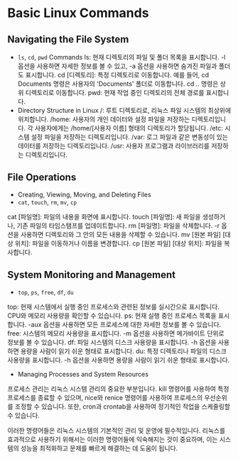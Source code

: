 # Basic Linux Commands

## Navigating the File System
- `ls`, `cd`, `pwd` Commands
ls: 현재 디렉토리의 파일 및 폴더 목록을 표시합니다. -l 옵션을 사용하면 자세한 정보를 볼 수 있고, -a 옵션을 사용하면 숨겨진 파일과 폴더도 표시합니다.
cd [디렉토리]: 특정 디렉토리로 이동합니다. 예를 들어, cd Documents 명령은 사용자의 'Documents' 폴더로 이동합니다. cd .. 명령은 상위 디렉토리로 이동합니다.
pwd: 현재 작업 중인 디렉토리의 전체 경로를 표시합니다.
- Directory Structure in Linux
/: 루트 디렉토리로, 리눅스 파일 시스템의 최상위에 위치합니다.
/home: 사용자의 개인 데이터와 설정 파일을 저장하는 디렉토리입니다. 각 사용자에게는 /home/[사용자 이름] 형태의 디렉토리가 할당됩니다.
/etc: 시스템 설정 파일을 저장하는 디렉토리입니다.
/var: 로그 파일과 같은 변동성이 있는 데이터를 저장하는 디렉토리입니다.
/usr: 사용자 프로그램과 라이브러리를 저장하는 디렉토리입니다.

## File Operations
- Creating, Viewing, Moving, and Deleting Files
- `cat`, `touch`, `rm`, `mv`, `cp`

cat [파일명]: 파일의 내용을 화면에 표시합니다.
touch [파일명]: 새 파일을 생성하거나, 기존 파일의 타임스탬프를 업데이트합니다.
rm [파일명]: 파일을 삭제합니다. -r 옵션을 사용하면 디렉토리와 그 안의 모든 내용을 삭제할 수 있습니다.
mv [원본 파일] [대상 위치]: 파일을 이동하거나 이름을 변경합니다.
cp [원본 파일] [대상 위치]: 파일을 복사합니다.

## System Monitoring and Management
- `top`, `ps`, `free`, `df`, `du`

top: 현재 시스템에서 실행 중인 프로세스와 관련된 정보를 실시간으로 표시합니다. CPU와 메모리 사용량을 확인할 수 있습니다.
ps: 현재 실행 중인 프로세스 목록을 표시합니다. -aux 옵션을 사용하면 모든 프로세스에 대한 자세한 정보를 볼 수 있습니다.
free: 시스템의 메모리 사용량을 표시합니다. -m 옵션을 사용하면 메가바이트 단위로 정보를 볼 수 있습니다.
df: 파일 시스템의 디스크 사용량을 표시합니다. -h 옵션을 사용하면 용량을 사람이 읽기 쉬운 형태로 표시합니다.
du: 특정 디렉토리나 파일의 디스크 사용량을 표시합니다. -h 옵션을 사용하면 용량을 사람이 읽기 쉬운 형태로 표시합니다.

- Managing Processes and System Resources

프로세스 관리는 리눅스 시스템 관리의 중요한 부분입니다. kill 명령어를 사용하여 특정 프로세스를 종료할 수 있으며, nice와 renice 명령어를 사용하여 프로세스의 우선순위를 조정할 수 있습니다. 또한, cron과 crontab을 사용하여 정기적인 작업을 스케줄링할 수 있습니다.

이러한 명령어들은 리눅스 시스템의 기본적인 관리 및 운영에 필수적입니다. 리눅스를 효과적으로 사용하기 위해서는 이러한 명령어들에 익숙해지는 것이 중요하며, 이는 시스템의 성능을 최적화하고 문제를 빠르게 해결하는 데 도움이 됩니다.